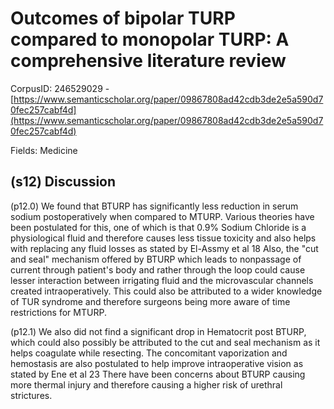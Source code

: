 # Outcomes of bipolar TURP compared to monopolar TURP: A comprehensive literature review

CorpusID: 246529029 - [https://www.semanticscholar.org/paper/09867808ad42cdb3de2e5a590d70fec257cabf4d](https://www.semanticscholar.org/paper/09867808ad42cdb3de2e5a590d70fec257cabf4d)

Fields: Medicine

## (s12) Discussion
(p12.0) We found that BTURP has significantly less reduction in serum sodium postoperatively when compared to MTURP. Various theories have been postulated for this, one of which is that 0.9% Sodium Chloride is a physiological fluid and therefore causes less tissue toxicity and also helps with replacing any fluid losses as stated by El-Assmy et al 18 Also, the "cut and seal" mechanism offered by BTURP which leads to nonpassage of current through patient's body and rather through the loop could cause lesser interaction between irrigating fluid and the microvascular channels created intraoperatively. This could also be attributed to a wider knowledge of TUR syndrome and therefore surgeons being more aware of time restrictions for MTURP.

(p12.1) We also did not find a significant drop in Hematocrit post BTURP, which could also possibly be attributed to the cut and seal mechanism as it helps coagulate while resecting. The concomitant vaporization and hemostasis are also postulated to help improve intraoperative vision as stated by Ene et al 23 There have been concerns about BTURP causing more thermal injury and therefore causing a higher risk of urethral strictures.
